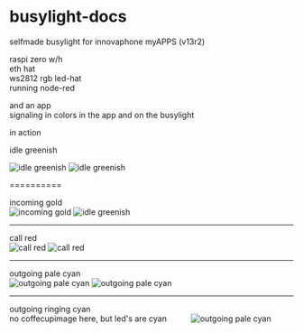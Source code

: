 # busylight-docs

selfmade busylight for innovaphone myAPPS (v13r2)  

raspi zero w/h   
eth hat  
ws2812 rgb led-hat  
running node-red  
  
and an app   
signaling in colors in the app and on the busylight  

in action  

idle greenish 

![idle greenish](undocked_off.jpg)
![idle greenish](sep_idle.jpg) 

==========

incoming gold  
![incoming gold](undocked_incoming.jpg)
![idle greenish](sep_incoming.jpg) 

-------------


call red  
![call red](undocked_call.jpg)
![call red](sep_call.jpg)  

--------------


outgoing pale cyan  
![outgoing pale cyan](undocked_outgoingcall.jpg)
![outgoing pale cyan](sep_out_init.jpg)  

---------------


outgoing ringing cyan  
no coffecupimage here, but led's are cyan          
![outgoing pale cyan](sep_out_ringing.jpg)  




